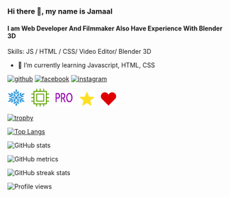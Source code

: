 ### Hi there 👋, my name is Jamaal 
#### I am Web Developer And Filmmaker Also Have Experience With Blender 3D

Skills:  JS / HTML / CSS/ Video Editor/ Blender 3D

- 🌱 I’m currently learning Javascript, HTML, CSS 


[<img src='https://cdn.jsdelivr.net/npm/simple-icons@3.0.1/icons/github.svg' alt='github' height='40'>](https://github.com/jamaalhassan)  [<img src='https://cdn.jsdelivr.net/npm/simple-icons@3.0.1/icons/facebook.svg' alt='facebook' height='40'>](https://www.facebook.com/https://www.facebook.com/profile.php?id=100008803869133)  [<img src='https://cdn.jsdelivr.net/npm/simple-icons@3.0.1/icons/instagram.svg' alt='instagram' height='40'>](https://www.instagram.com/https://www.instagram.com/jamaaldev//)  

<a href='https://archiveprogram.github.com/'><img src='https://raw.githubusercontent.com/acervenky/animated-github-badges/master/assets/acbadge.gif' width='40' height='40'></a> <a href='https://docs.github.com/en/developers'><img src='https://raw.githubusercontent.com/acervenky/animated-github-badges/master/assets/devbadge.gif' width='40' height='40'></a> <a href='https://github.com/pricing'><img src='https://raw.githubusercontent.com/acervenky/animated-github-badges/master/assets/pro.gif' width='40' height='40'></a> <a href='https://stars.github.com/'><img src='https://raw.githubusercontent.com/acervenky/animated-github-badges/master/assets/starbadge.gif' width='35' height='35'></a> <a href='https://docs.github.com/en/github/supporting-the-open-source-community-with-github-sponsors'><img src='https://raw.githubusercontent.com/acervenky/animated-github-badges/master/assets/sponsorbadge.gif' width='35' height='35'></a> 

[![trophy](https://github-profile-trophy.vercel.app/?username=jamaalhassan)](https://github.com/ryo-ma/github-profile-trophy)

[![Top Langs](https://github-readme-stats.vercel.app/api/top-langs/?username=jamaalhassan)](https://github.com/anuraghazra/github-readme-stats)

![GitHub stats](https://github-readme-stats.vercel.app/api?username=jamaalhassan&show_icons=true&count_private=true)  

![GitHub metrics](https://metrics.lecoq.io/jamaalhassan)  

![GitHub streak stats](https://github-readme-streak-stats.herokuapp.com/?user=jamaalhassan)  

![Profile views](https://gpvc.arturio.dev/jamaalhassan)  
